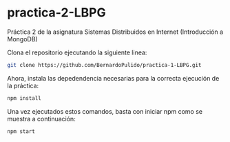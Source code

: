 # practica-2-LBPG
Práctica 2 de la asignatura Sistemas Distribuidos en Internet (Introducción a MongoDB)

Clona el repositorio ejecutando la siguiente linea:

```bash
git clone https://github.com/BernardoPulido/practica-1-LBPG.git
```
Ahora, instala las depedendencia necesarias para la correcta ejecución de la práctica:

```bash
npm install
```
Una vez ejecutados estos comandos, basta con iniciar npm como se muestra a continuación:

```bash
npm start
```
